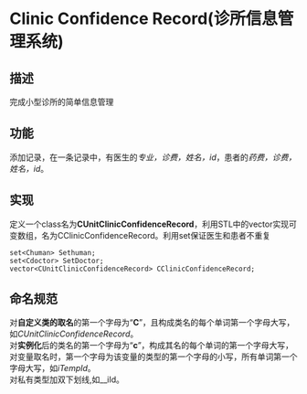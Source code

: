 # Clinic Confidence Record(诊所信息管理系统)

## 描述

完成小型诊所的简单信息管理

## 功能

添加记录，在一条记录中，有医生的*专业，诊费，姓名，id*，患者的*药费，诊费，姓名，id*。

## 实现

定义一个class名为**CUnitClinicConfidenceRecord**，利用STL中的vector实现可变数组，名为CClinicConfidenceRecord。利用set保证医生和患者不重复

    set<Chuman> Sethuman;
    set<Cdoctor> SetDoctor;
    vector<CUnitClinicConfidenceRecord> CClinicConfidenceRecord;

## 命名规范

对**自定义类的取名**的第一个字母为“**C**”，且构成类名的每个单词第一个字母大写，如*CUnitClinicConfidenceRecord*。  
对**实例化**后的类名的第一个字母为“**c**”，构成其名的每个单词的第一个字母大写，对变量取名时，第一个字母为该变量的类型的第一个字母的小写，所有单词第一个字母大写，如*iTempId*。  
对私有类型加双下划线,如__iId。  
